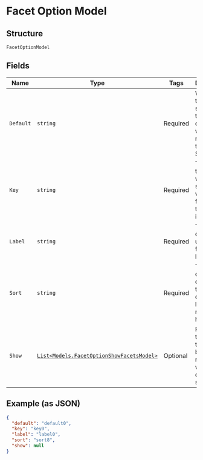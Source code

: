 
# Facet Option Model

## Structure

`FacetOptionModel`

## Fields

| Name | Type | Tags | Description |
|  --- | --- | --- | --- |
| `Default` | `string` | Required | Whether the option should be the default choice when rendering the SELECT. |
| `Key` | `string` | Required | The value to be used when setting the value of the facet when this option is selected. |
| `Label` | `string` | Required | The option's user-friendly label |
| `Sort` | `string` | Required | The order of the option in the list of options. lower value means higher rank. |
| `Show` | [`List<Models.FacetOptionShowFacetsModel>`](../../doc/models/facet-option-show-facets-model.md) | Optional | References to Facets that becomes required when this option is selected |

## Example (as JSON)

```json
{
  "default": "default0",
  "key": "key0",
  "label": "label0",
  "sort": "sort8",
  "show": null
}
```

